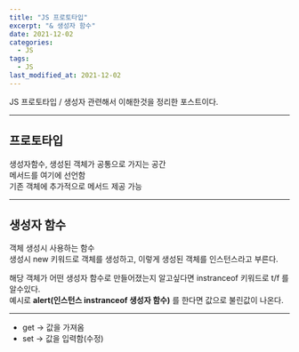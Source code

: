 ```yaml
---
title: "JS 프로토타입"
excerpt: "& 생성자 함수"
date: 2021-12-02
categories:
  - JS
tags:
  - JS
last_modified_at: 2021-12-02
---
```


JS 프로토타입 / 생성자 관련해서 이해한것을 정리한 포스트이다.

---

## 프로토타입

생성자함수, 생성된 객체가 공통으로 가지는 공간  
메서드를 여기에 선언함  
기존 객체에 추가적으로 메서드 제공 가능

---

## 생성자 함수

객체 생성시 사용하는 함수  
생성시 new 키워드로 객체를 생성하고, 이렇게 생성된 객체를 인스턴스라고 부른다.

해당 객체가 어떤 생성자 함수로 만들어졌는지 알고싶다면 instranceof 키워드로 t/f 를 알수있다.  
예시로 **alert(인스턴스 instranceof 생성자 함수)** 를 한다면 값으로 불린값이 나온다.

---

- get -> 값을 가져옴
- set -> 값을 입력함(수정)
